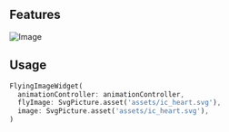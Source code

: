 ## Features

![Image](https://github.com/user-attachments/assets/c39cc3f3-d298-4cc5-ab1a-89a5f465891f)

## Usage

```dart
FlyingImageWidget(
  animationController: animationController,
  flyImage: SvgPicture.asset('assets/ic_heart.svg'),
  image: SvgPicture.asset('assets/ic_heart.svg'),
)
```
